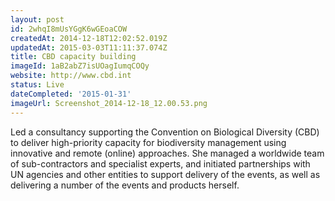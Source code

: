 ```yaml
---
layout: post
id: 2whqI8mUsYGgK6wGEoaCOW
createdAt: 2014-12-18T12:02:52.019Z
updatedAt: 2015-03-03T11:11:37.074Z
title: CBD capacity building
imageId: 1aB2abZ7isUOagIumqCOQy
website: http://www.cbd.int
status: Live
dateCompleted: '2015-01-31'
imageUrl: Screenshot_2014-12-18_12.00.53.png
---
```

Led a consultancy supporting the Convention on Biological Diversity (CBD) to deliver high-priority capacity for biodiversity management using innovative and remote (online) approaches. She managed a worldwide team of sub-contractors and specialist experts, and initiated partnerships with UN agencies and other entities to support delivery of the events, as well as delivering a number of the events and products herself. 